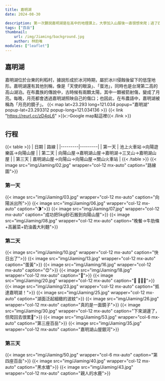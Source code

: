 ```yaml
---
title: 嘉明湖
date: 2024-08-30

description: 第一次聽說嘉明湖是在高中的地理課上，大學加入山服後一直很想來爬；過了四年，終於在研究所畢業前圓夢了！ #會出現在縮圖上方，沒打的話，會直接顯示內文
tags: ["百岳"]
thumbnail:
    url: /img/Jiaming/background.jpg
    author: 林鈞唯
modules: ["leaflet"]
---
```


## 嘉明湖

嘉明湖位於台東的利稻村，據說形成於冰河時期，屬於冰川侵蝕後留下的低窪地形。嘉明湖還有其他別稱，像是「天使的眼淚」、「蛋池」，同時也是台灣第二高的高山湖泊。在布農族的傳說中，古時候有兩顆太陽，其中一顆被箭射傷，變成了月亮。每晚，月亮都會透過嘉明湖照映自己的傷口；也因此，在布農語中，嘉明湖被稱為「月亮的鏡子」。
{{< map lat=23.293 long=121.034 popup="嘉明湖" popup-lat=23.293312 popup-long=121.034136 >}}
{{< link "https://reurl.cc/zD4qL6" >}}👉Google map點這裡{{< /link >}}

## 行程

{{< table >}}
| 日期 | 路線 |
|---------|---------|
| 第一天 | 池上火車站->向陽遊樂區->向陽山屋 |
| 第二天 | 向陽山屋->嘉明湖山屋->嘉明湖->三叉山->嘉明湖山屋 |
| 第三天 | 嘉明湖山屋->向陽山->向陽山屋->關山火車站 |
{{< /table >}}
{{< image src="img/Jiaming/02.jpg" wrapper="col-12 mx-auto" caption="路線圖">}}

### 第一天

{{< image src="img/Jiaming/03.jpg" wrapper="col-12 mx-auto" caption="向陽派出所">}}
{{< image src="img/Jiaming/06.jpg" wrapper="col-12 mx-auto" caption="🌗">}}
{{< image src="img/Jiaming/07.jpg" wrapper="col-12 mx-auto" caption="成功把5kg砂石搬到向陽山屋">}}
{{< image src="img/Jiaming/08.jpg" wrapper="col-12 mx-auto" caption="晚餐->牛肋條+高麗菜+奶油義大利麵">}}

### 第二天

{{< image src="img/Jiaming/10.jpg" wrapper="col-12 mx-auto" caption="快日出了">}}
{{< image src="img/Jiaming/13.jpg" wrapper="col-12 mx-auto" caption="蛋黃">}}
{{< image src="img/Jiaming/16.jpg" wrapper="col-12 mx-auto" caption="😊">}}
{{< image src="img/Jiaming/18.jpg" wrapper="col-12 mx-auto" caption="🤠">}}
{{< image src="img/Jiaming/20.jpg" wrapper="col-12 mx-auto" caption="🌲 🚶‍♂️‍➡️">}}
{{< image src="img/Jiaming/23.jpg" wrapper="col-12 mx-auto" caption="抵達嘉明湖！">}}
{{< image src="img/Jiaming/25.jpg" wrapper="col-12 mx-auto" caption="湖面泛起細緻的波紋">}}
{{< image src="img/Jiaming/26.jpg" wrapper="col-12 mx-auto" caption="真的是一面鏡子">}}
{{< image src="img/Jiaming/30.jpg" wrapper="col-12 mx-auto" caption="下來湖邊了，但爬回去很累🥲">}}
{{< image src="img/Jiaming/53.jpg" wrapper="col-6 mx-auto" caption="第三座百岳">}}
{{< image src="img/Jiaming/35.jpg" wrapper="col-12 mx-auto" caption="嘉明湖山屋銀河">}}

### 第三天

{{< image src="img/Jiaming/50.jpg" wrapper="col-6 mx-auto" caption="第四座百岳">}}
{{< image src="img/Jiaming/40.jpg" wrapper="col-12 mx-auto" caption="黑水塘">}}
{{< image src="img/Jiaming/43.jpg" wrapper="col-12 mx-auto" caption="親人的水鹿">}}

